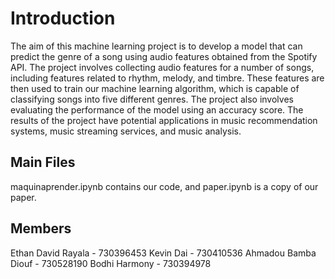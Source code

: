 # Introduction
The aim of this machine learning project is to develop a model that can predict the genre of a song using audio features obtained from the Spotify API. The project involves collecting audio features for a number of songs, including features related to rhythm, melody, and timbre. These features are then used to train our machine learning algorithm, which is capable of classifying songs into five different genres. The project also involves evaluating the performance of the model using an accuracy score. The results of the project have potential applications in music recommendation systems, music streaming services, and music analysis.

## Main Files
maquinaprender.ipynb contains our code, and paper.ipynb is a copy of our paper. 

## Members
Ethan David Rayala - 730396453
Kevin Dai - 730410536
Ahmadou Bamba Diouf - 730528190
Bodhi Harmony - 730394978